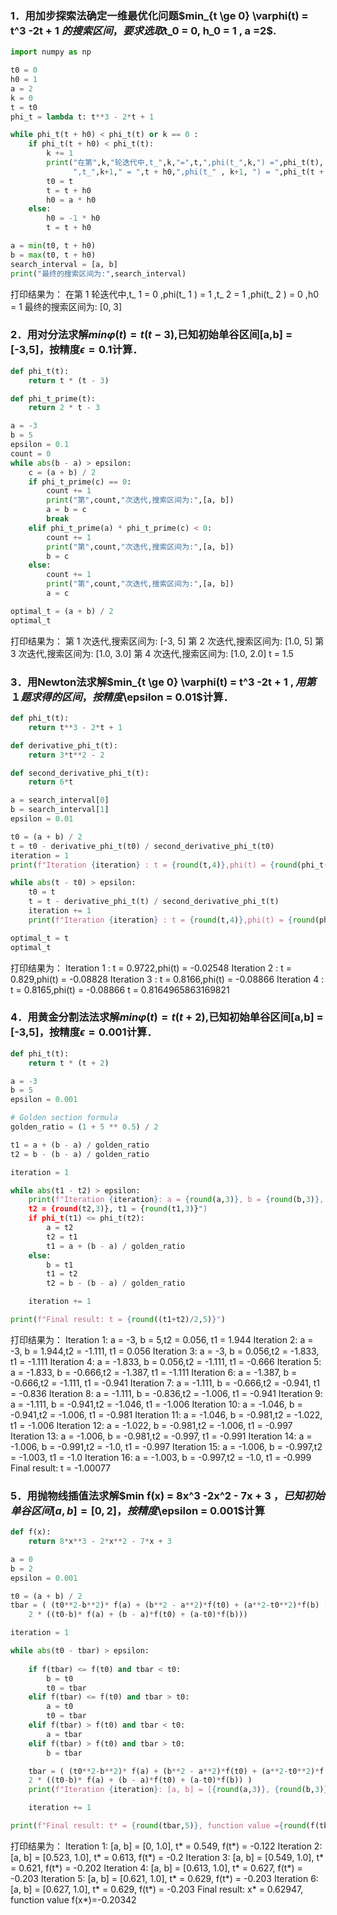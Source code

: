 ### 1．用加步探索法确定一维最优化问题$min_{t \ge 0} \varphi(t) = t^3 -2t + 1 $的搜索区间，要求选取$t_0 = 0, h_0 = 1 , a =2$.                       

```python
import numpy as np

t0 = 0
h0 = 1
a = 2
k = 0
t = t0
phi_t = lambda t: t**3 - 2*t + 1

while phi_t(t + h0) < phi_t(t) or k == 0 :
    if phi_t(t + h0) < phi_t(t):
        k += 1
        print("在第",k,"轮迭代中,t_",k,"=",t,",phi(t_",k,") =",phi_t(t),
              ",t_",k+1," = ",t + h0,",phi(t_" , k+1, ") = ",phi_t(t + h0),",h0 = ",h0)
        t0 = t
        t = t + h0
        h0 = a * h0
    else:
        h0 = -1 * h0
        t = t + h0

a = min(t0, t + h0)
b = max(t0, t + h0)
search_interval = [a, b]
print("最终的搜索区间为:",search_interval)
```

打印结果为：
在第 1 轮迭代中,t_ 1 = 0 ,phi(t_ 1 ) = 1 ,t_ 2  =  1 ,phi(t_ 2 ) =  0 ,h0 =  1
最终的搜索区间为: [0, 3]

### 2．用对分法求解$min \varphi(t) = t(t-3)$,已知初始单谷区间[a,b] = [-3,5]，按精度$\epsilon = 0.1$计算．

```python
def phi_t(t):
    return t * (t - 3)

def phi_t_prime(t):
    return 2 * t - 3

a = -3
b = 5
epsilon = 0.1
count = 0
while abs(b - a) > epsilon:
    c = (a + b) / 2
    if phi_t_prime(c) == 0:
        count += 1
        print("第",count,"次迭代,搜索区间为:",[a, b])
        a = b = c
        break
    elif phi_t_prime(a) * phi_t_prime(c) < 0:
        count += 1
        print("第",count,"次迭代,搜索区间为:",[a, b])
        b = c
    else:
        count += 1
        print("第",count,"次迭代,搜索区间为:",[a, b])
        a = c

optimal_t = (a + b) / 2
optimal_t
```

打印结果为：
第 1 次迭代,搜索区间为: [-3, 5]
第 2 次迭代,搜索区间为: [1.0, 5]
第 3 次迭代,搜索区间为: [1.0, 3.0]
第 4 次迭代,搜索区间为: [1.0, 2.0]
t = 1.5

### 3．用Newton法求解$min_{t \ge 0} \varphi(t) = t^3 -2t + 1 $,用第１题求得的区间，按精度$\epsilon = 0.01$计算．
      
```python
def phi_t(t):
    return t**3 - 2*t + 1

def derivative_phi_t(t):
    return 3*t**2 - 2

def second_derivative_phi_t(t):
    return 6*t

a = search_interval[0]
b = search_interval[1]
epsilon = 0.01

t0 = (a + b) / 2
t = t0 - derivative_phi_t(t0) / second_derivative_phi_t(t0)
iteration = 1
print(f"Iteration {iteration} : t = {round(t,4)},phi(t) = {round(phi_t(t),5)}")

while abs(t - t0) > epsilon:
    t0 = t
    t = t - derivative_phi_t(t) / second_derivative_phi_t(t)
    iteration += 1
    print(f"Iteration {iteration} : t = {round(t,4)},phi(t) = {round(phi_t(t),5)}")

optimal_t = t
optimal_t
```

打印结果为：
Iteration 1 : t = 0.9722,phi(t) = -0.02548
Iteration 2 : t = 0.829,phi(t) = -0.08828
Iteration 3 : t = 0.8166,phi(t) = -0.08866
Iteration 4 : t = 0.8165,phi(t) = -0.08866
t = 0.8164965863169821

### 4．用黄金分割法法求解$min \varphi(t) = t(t+2)$,已知初始单谷区间[a,b] = [-3,5]，按精度$\epsilon = 0.001$计算．      

```python
def phi_t(t):
    return t * (t + 2)

a = -3
b = 5
epsilon = 0.001

# Golden section formula
golden_ratio = (1 + 5 ** 0.5) / 2

t1 = a + (b - a) / golden_ratio
t2 = b - (b - a) / golden_ratio

iteration = 1

while abs(t1 - t2) > epsilon:
    print(f"Iteration {iteration}: a = {round(a,3)}, b = {round(b,3)},
    t2 = {round(t2,3)}, t1 = {round(t1,3)}")
    if phi_t(t1) <= phi_t(t2):
        a = t2
        t2 = t1
        t1 = a + (b - a) / golden_ratio
    else:
        b = t1
        t1 = t2
        t2 = b - (b - a) / golden_ratio

    iteration += 1

print(f"Final result: t = {round((t1+t2)/2,5)}")
```

打印结果为：
Iteration 1: a = -3, b = 5,t2 = 0.056, t1 = 1.944
Iteration 2: a = -3, b = 1.944,t2 = -1.111, t1 = 0.056
Iteration 3: a = -3, b = 0.056,t2 = -1.833, t1 = -1.111
Iteration 4: a = -1.833, b = 0.056,t2 = -1.111, t1 = -0.666
Iteration 5: a = -1.833, b = -0.666,t2 = -1.387, t1 = -1.111
Iteration 6: a = -1.387, b = -0.666,t2 = -1.111, t1 = -0.941
Iteration 7: a = -1.111, b = -0.666,t2 = -0.941, t1 = -0.836
Iteration 8: a = -1.111, b = -0.836,t2 = -1.006, t1 = -0.941
Iteration 9: a = -1.111, b = -0.941,t2 = -1.046, t1 = -1.006
Iteration 10: a = -1.046, b = -0.941,t2 = -1.006, t1 = -0.981
Iteration 11: a = -1.046, b = -0.981,t2 = -1.022, t1 = -1.006
Iteration 12: a = -1.022, b = -0.981,t2 = -1.006, t1 = -0.997
Iteration 13: a = -1.006, b = -0.981,t2 = -0.997, t1 = -0.991
Iteration 14: a = -1.006, b = -0.991,t2 = -1.0, t1 = -0.997
Iteration 15: a = -1.006, b = -0.997,t2 = -1.003, t1 = -1.0
Iteration 16: a = -1.003, b = -0.997,t2 = -1.0, t1 = -0.999
Final result: t = -1.00077

### 5．用抛物线插值法求解$min f(x) = 8x^3 -2x^2 - 7x + 3 $，已知初始单谷区间[a,b] = [0, 2]，按精度$\epsilon = 0.001$计算

```python
def f(x):
    return 8*x**3 - 2*x**2 - 7*x + 3

a = 0
b = 2
epsilon = 0.001

t0 = (a + b) / 2
tbar = ( (t0**2-b**2)* f(a) + (b**2 - a**2)*f(t0) + (a**2-t0**2)*f(b) )/(
    2 * ((t0-b)* f(a) + (b - a)*f(t0) + (a-t0)*f(b)))

iteration = 1

while abs(t0 - tbar) > epsilon:
    
    if f(tbar) <= f(t0) and tbar < t0:
        b = t0
        t0 = tbar
    elif f(tbar) <= f(t0) and tbar > t0:
        a = t0
        t0 = tbar
    elif f(tbar) > f(t0) and tbar < t0:
        a = tbar
    elif f(tbar) > f(t0) and tbar > t0:
        b = tbar

    tbar = ( (t0**2-b**2)* f(a) + (b**2 - a**2)*f(t0) + (a**2-t0**2)*f(b) )/(
    2 * ((t0-b)* f(a) + (b - a)*f(t0) + (a-t0)*f(b)) )
    print(f"Iteration {iteration}: [a, b] = [{round(a,3)}, {round(b,3)}], t* = {round(tbar,3)}, f(t*) = {round(f(tbar),3)}")

    iteration += 1

print(f"Final result: t* = {round(tbar,5)}, function value ={round(f(tbar),5)}]")
```

打印结果为：
Iteration 1: [a, b] = [0, 1.0], t* = 0.549, f(t*) = -0.122
Iteration 2: [a, b] = [0.523, 1.0], t* = 0.613, f(t*) = -0.2
Iteration 3: [a, b] = [0.549, 1.0], t* = 0.621, f(t*) = -0.202
Iteration 4: [a, b] = [0.613, 1.0], t* = 0.627, f(t*) = -0.203
Iteration 5: [a, b] = [0.621, 1.0], t* = 0.629, f(t*) = -0.203
Iteration 6: [a, b] = [0.627, 1.0], t* = 0.629, f(t*) = -0.203
Final result: x* = 0.62947, function value f(x*)=-0.20342